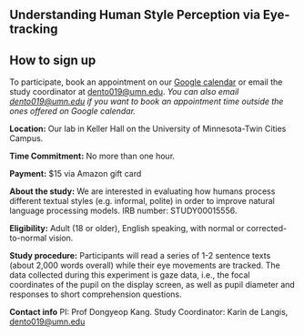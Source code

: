 ## Understanding Human Style Perception via Eye-tracking

## How to sign up
To participate, book an appointment on our [Google calendar](https://calendar.google.com/calendar/appointments/schedules/AcZssZ30CgxGChj6Be182K555AdHln6tDm0Ov3lBFQ_hYmezyXc8cAes2hoy9INTtSJ7k1-P0w-QLoOg) or email the study coordinator at dento019@umn.edu. *You can also email dento019@umn.edu if you want to book an appointment time outside the ones offered on Google calendar.*

**Location:** Our lab in Keller Hall on the University of Minnesota-Twin Cities Campus.

**Time Commitment:** No more than one hour.

**Payment:** $15 via Amazon gift card

**About the study:** We are interested in evaluating how humans process different textual styles (e.g. informal, polite) in order to improve natural language processing models.
IRB number: STUDY00015556.

**Eligibility:** Adult (18 or older), English speaking, with normal or corrected-to-normal vision.

**Study procedure:** Participants will read a series of 1-2 sentence texts (about 2,000 words overall) while their eye movements are tracked. The data collected during this experiment is gaze data, i.e., the focal coordinates of the pupil on the display screen, as well as pupil diameter and responses to short comprehension questions.

**Contact info** PI: Prof Dongyeop Kang. Study Coordinator: Karin de Langis, dento019@umn.edu
